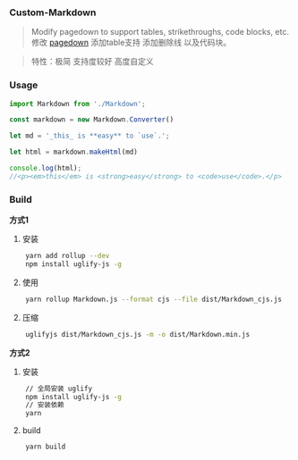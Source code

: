 
### Custom-Markdown


> Modify pagedown to support tables, strikethroughs, code blocks, etc.  
修改 [pagedown](https://github.com/ujifgc/pagedown) 添加table支持 添加删除线 以及代码块。

> 特性：极简 支持度较好 高度自定义

### Usage

```javascript
import Markdown from './Markdown';

const markdown = new Markdown.Converter()

let md = '_this_ is **easy** to `use`.';

let html = markdown.makeHtml(md)

console.log(html);
//<p><em>this</em> is <strong>easy</strong> to <code>use</code>.</p>
```

### Build

**方式1**

1. 安装  
```bash
    yarn add rollup --dev 
    npm install uglify-js -g 
``` 

2. 使用  
```bash
    yarn rollup Markdown.js --format cjs --file dist/Markdown_cjs.js
```

2. 压缩  
```bash
    uglifyjs dist/Markdown_cjs.js -m -o dist/Markdown.min.js
```


**方式2** 
1. 安装  
```bash
    // 全局安装 uglify
    npm install uglify-js -g 
    // 安装依赖
    yarn
```

2. build
```bash
    yarn build
```

